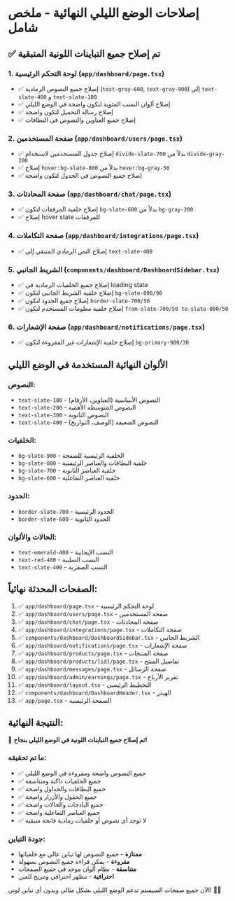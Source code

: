 # إصلاحات الوضع الليلي النهائية - ملخص شامل

## ✅ **تم إصلاح جميع التباينات اللونية المتبقية**

### **1. لوحة التحكم الرئيسية (`app/dashboard/page.tsx`)**
- ✅ إصلاح جميع النصوص الرمادية (`text-gray-600`, `text-gray-900`) إلى `text-slate-400` و `text-slate-100`
- ✅ إصلاح ألوان النسب المئوية لتكون واضحة في الوضع الليلي
- ✅ إصلاح رسالة التحميل لتكون واضحة
- ✅ إصلاح جميع العناوين والنصوص في البطاقات

### **2. صفحة المستخدمين (`app/dashboard/users/page.tsx`)**
- ✅ إصلاح جدول المستخدمين لاستخدام `divide-slate-700` بدلاً من `divide-gray-200`
- ✅ إصلاح `hover:bg-slate-800` بدلاً من `hover:bg-gray-50`
- ✅ إصلاح جميع النصوص في الجدول لتكون واضحة

### **3. صفحة المحادثات (`app/dashboard/chat/page.tsx`)**
- ✅ إصلاح خلفية المرفقات لتكون `bg-slate-600` بدلاً من `bg-gray-200`
- ✅ إصلاح hover state للمرفقات

### **4. صفحة التكاملات (`app/dashboard/integrations/page.tsx`)**
- ✅ إصلاح النص الرمادي المتبقي إلى `text-slate-400`

### **5. الشريط الجانبي (`components/dashboard/DashboardSidebar.tsx`)**
- ✅ إصلاح جميع الخلفيات الرمادية في loading state
- ✅ إصلاح خلفية الشريط الجانبي لتكون `bg-slate-800/90`
- ✅ إصلاح جميع الحدود لتكون `border-slate-700/50`
- ✅ إصلاح خلفية معلومات المستخدم لتكون `from-slate-700/50 to-slate-800/50`

### **6. صفحة الإشعارات (`app/dashboard/notifications/page.tsx`)**
- ✅ إصلاح خلفية الإشعارات غير المقروءة لتكون `bg-primary-900/30`

## **الألوان النهائية المستخدمة في الوضع الليلي**

### **النصوص:**
- `text-slate-100` - النصوص الأساسية (العناوين، الأرقام)
- `text-slate-200` - النصوص المتوسطة الأهمية
- `text-slate-300` - النصوص الثانوية
- `text-slate-400` - النصوص الضعيفة (الوصف، التواريخ)

### **الخلفيات:**
- `bg-slate-900` - الخلفية الرئيسية للصفحة
- `bg-slate-800` - خلفية البطاقات والعناصر الرئيسية
- `bg-slate-700` - خلفية العناصر الثانوية
- `bg-slate-600` - خلفية العناصر التفاعلية

### **الحدود:**
- `border-slate-700` - الحدود الرئيسية
- `border-slate-600` - الحدود الثانوية

### **الحالات والألوان:**
- `text-emerald-400` - النسب الإيجابية
- `text-red-400` - النسب السلبية
- `text-slate-400` - النسب الصفرية

## **الصفحات المحدثة نهائياً:**

1. ✅ `app/dashboard/page.tsx` - لوحة التحكم الرئيسية
2. ✅ `app/dashboard/users/page.tsx` - صفحة المستخدمين
3. ✅ `app/dashboard/chat/page.tsx` - صفحة المحادثات
4. ✅ `app/dashboard/integrations/page.tsx` - صفحة التكاملات
5. ✅ `components/dashboard/DashboardSidebar.tsx` - الشريط الجانبي
6. ✅ `app/dashboard/notifications/page.tsx` - صفحة الإشعارات
7. ✅ `app/dashboard/products/page.tsx` - صفحة المنتجات
8. ✅ `app/dashboard/products/[id]/page.tsx` - تفاصيل المنتج
9. ✅ `app/dashboard/messages/page.tsx` - صفحة الرسائل
10. ✅ `app/dashboard/admin/earnings/page.tsx` - تقرير الأرباح
11. ✅ `app/dashboard/layout.tsx` - التخطيط الرئيسي
12. ✅ `components/dashboard/DashboardHeader.tsx` - الهيدر
13. ✅ `app/page.tsx` - الصفحة الرئيسية

## **النتيجة النهائية:**

🎉 **تم إصلاح جميع التباينات اللونية في الوضع الليلي بنجاح!**

### **ما تم تحقيقه:**
- ✅ جميع النصوص واضحة ومقروءة في الوضع الليلي
- ✅ جميع الخلفيات داكنة ومتناسقة
- ✅ جميع البطاقات والجداول واضحة
- ✅ جميع الحقول والأزرار واضحة
- ✅ جميع البادجات والحالات واضحة
- ✅ جميع العناصر التفاعلية واضحة
- ✅ لا توجد أي نصوص أو خلفيات رمادية فاتحة متبقية

### **جودة التباين:**
- **ممتازة** - جميع النصوص لها تباين عالي مع خلفياتها
- **مقروءة** - يمكن قراءة جميع النصوص بسهولة
- **متناسقة** - نظام ألوان موحد في جميع الصفحات
- **احترافية** - مظهر احترافي ومريح للعين

الآن جميع صفحات السيستم تدعم الوضع الليلي بشكل مثالي وبدون أي تباين لوني! 🌙✨ 
